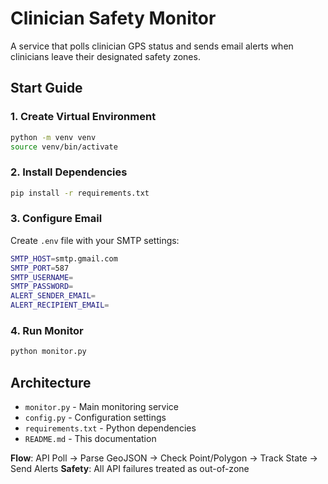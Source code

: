 # Clinician Safety Monitor

A service that polls clinician GPS status and sends email alerts when clinicians leave their designated safety zones.

## Start Guide

### 1. Create Virtual Environment
```bash
python -m venv venv
source venv/bin/activate
```

### 2. Install Dependencies
```bash
pip install -r requirements.txt
```

### 3. Configure Email
Create `.env` file with your SMTP settings:
```bash
SMTP_HOST=smtp.gmail.com
SMTP_PORT=587
SMTP_USERNAME=
SMTP_PASSWORD=
ALERT_SENDER_EMAIL=
ALERT_RECIPIENT_EMAIL=
```

### 4. Run Monitor
```bash
python monitor.py
```

## Architecture

- `monitor.py` - Main monitoring service
- `config.py` - Configuration settings
- `requirements.txt` - Python dependencies
- `README.md` - This documentation

**Flow**: API Poll → Parse GeoJSON → Check Point/Polygon → Track State → Send Alerts
**Safety**: All API failures treated as out-of-zone
